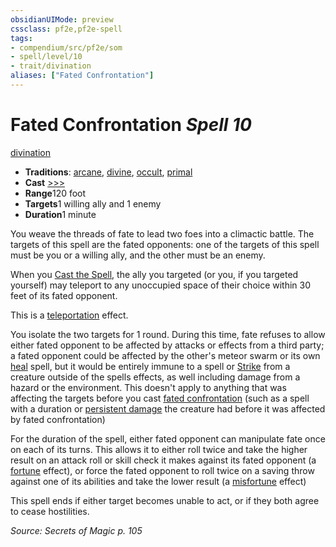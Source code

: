 ```yaml
---
obsidianUIMode: preview
cssclass: pf2e,pf2e-spell
tags:
- compendium/src/pf2e/som
- spell/level/10
- trait/divination
aliases: ["Fated Confrontation"]
---
```

# Fated Confrontation *Spell 10*   
[divination](../../rules/traits/divination.md)  

- **Traditions**: [arcane](../../rules/traits/arcane.md), [divine](../../rules/traits/divine.md), [occult](../../rules/traits/occult.md), [primal](../../rules/traits/primal.md)
- **Cast** [>>>](../../rules/core-rulebook/chapter-9-playing-the-game.md#Actions "Three-Action") 
- **Range**120 foot
- **Targets**1 willing ally and 1 enemy
- **Duration**1 minute

You weave the threads of fate to lead two foes into a climactic battle. The targets of this spell are the fated opponents: one of the targets of this spell must be you or a willing ally, and the other must be an enemy.

When you [Cast the Spell](../../rules/actions/cast-a-spell.md), the ally you targeted (or you, if you targeted yourself) may teleport to any unoccupied space of their choice within 30 feet of its fated opponent.

This is a [teleportation](../../rules/traits/teleportation.md) effect.

You isolate the two targets for 1 round. During this time, fate refuses to allow either fated opponent to be affected by attacks or effects from a third party; a fated opponent could be affected by the other's meteor swarm or its own [heal](heal.md) spell, but it would be entirely immune to a spell or [Strike](../../rules/actions/strike.md) from a creature outside of the spells effects, as well including damage from a hazard or the environment. This doesn't apply to anything that was affecting the targets before you cast [fated confrontation](../../../..//TTRPGShare-Pathfinder-2E-Vault/compendium/spells/fated-confrontation-som.md) (such as a spell with a duration or [persistent damage](../../rules/conditions.md#Persistent%20Damage) the creature had before it was affected by fated confrontation)

For the duration of the spell, either fated opponent can manipulate fate once on each of its turns. This allows it to either roll twice and take the higher result on an attack roll or skill check it makes against its fated opponent (a [fortune](../../rules/traits/fortune.md) effect), or force the fated opponent to roll twice on a saving throw against one of its abilities and take the lower result (a [misfortune](../../rules/traits/misfortune.md) effect)

This spell ends if either target becomes unable to act, or if they both agree to cease hostilities.

*Source: Secrets of Magic p. 105*